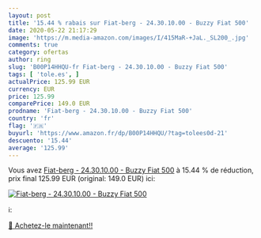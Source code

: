 ```yaml
---
layout: post
title: '15.44 % rabais sur Fiat-berg - 24.30.10.00 - Buzzy Fiat 500'
date: 2020-05-22 21:17:29
image: 'https://m.media-amazon.com/images/I/415MaR-+JaL._SL200_.jpg'
comments: true
category: ofertas
author: ring
slug: 'B00P14HHQU-fr Fiat-berg - 24.30.10.00 - Buzzy Fiat 500'
tags: [ 'tole.es', ]
actualPrice: 125.99 EUR
currency: EUR
price: 125.99
comparePrice: 149.0 EUR
prodname: 'Fiat-berg - 24.30.10.00 - Buzzy Fiat 500'
country: 'fr'
flag: '🇫🇷'
buyurl: 'https://www.amazon.fr/dp/B00P14HHQU/?tag=tolees0d-21'
descuento: '15.44'
average: '125.99'
---
```


Vous avez [Fiat-berg - 24.30.10.00 - Buzzy Fiat 500](https://www.amazon.fr/dp/B00P14HHQU/?tag=tolees0d-21)  à  15.44 % de réduction, prix final  125.99 EUR (original: 149.0 EUR) ici:

[![Fiat-berg - 24.30.10.00 - Buzzy Fiat 500](https://m.media-amazon.com/images/I/415MaR-+JaL._SL200_.jpg)](https://www.amazon.fr/dp/B00P14HHQU/?tag=tolees0d-21)

ℹ️:


[🛒 Achetez-le maintenant!!](https://www.amazon.fr/dp/B00P14HHQU/?tag=tolees0d-21)

